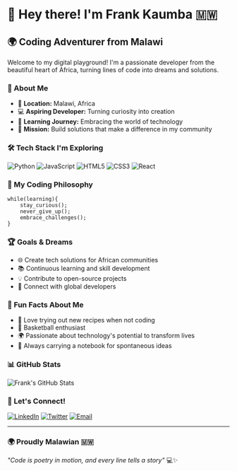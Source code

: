 # 👋 Hey there! I'm Frank Kaumba 🇲🇼

## 🌍 Coding Adventurer from Malawi

Welcome to my digital playground! I'm a passionate developer from the beautiful heart of Africa, turning lines of code into dreams and solutions.

### 🚀 About Me

- 📍 **Location:** Malawi, Africa
- 💻 **Aspiring Developer:** Turning curiosity into creation
- 🌱 **Learning Journey:** Embracing the world of technology
- 🎯 **Mission:** Build solutions that make a difference in my community

### 🛠 Tech Stack I'm Exploring

![Python](https://img.shields.io/badge/-Python-05122A?style=flat&logo=python)
![JavaScript](https://img.shields.io/badge/-JavaScript-05122A?style=flat&logo=javascript)
![HTML5](https://img.shields.io/badge/-HTML5-05122A?style=flat&logo=html5)
![CSS3](https://img.shields.io/badge/-CSS3-05122A?style=flat&logo=css3)
![React](https://img.shields.io/badge/-React-05122A?style=flat&logo=react)

### 🌈 My Coding Philosophy

```
while(learning){
    stay_curious();
    never_give_up();
    embrace_challenges();
}
```

### 🏆 Goals & Dreams

- 🌐 Create tech solutions for African communities
- 📚 Continuous learning and skill development
- 💡 Contribute to open-source projects
- 🤝 Connect with global developers

### 🌟 Fun Facts About Me

- 🍲 Love trying out new recipes when not coding
- 🏀 Basketball enthusiast
- 🌍 Passionate about technology's potential to transform lives
- 📖 Always carrying a notebook for spontaneous ideas

### 📊 GitHub Stats

![Frank's GitHub Stats](https://github-readme-stats.vercel.app/api?username=Efkidgamerdev&show_icons=true&theme=radical)

### 🤝 Let's Connect!

[![LinkedIn](https://img.shields.io/badge/-LinkedIn-05122A?style=flat&logo=linkedin)](https://www.linkedin.com/in/frankkaumba)
[![Twitter](https://img.shields.io/badge/-Twitter-05122A?style=flat&logo=twitter)](https://twitter.com/frankkaumba)
[![Email](https://img.shields.io/badge/-Email-05122A?style=flat&logo=gmail)](mailto:frankkaumba@example.com)

---

### 🌍 Proudly Malawian  🇲🇼

*"Code is poetry in motion, and every line tells a story"* 💻✨

<!---
efkidgamerdev/efkidgamerdev is a ✨ special ✨ repository because its `README.md` (this file) appears on your GitHub profile.
You can click the Preview link to take a look at your changes.
--->
